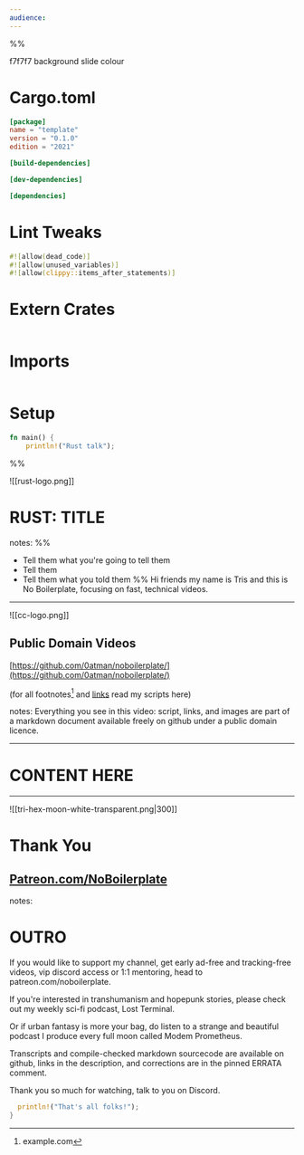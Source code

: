 ```yaml
---
audience:
---
```

<style>
:root {--r-code-font: "FiraCode Nerd Font";}
.reveal .hljs {min-height: 50%;}
</style>
%%

f7f7f7 background slide colour

# Cargo.toml

```toml
[package]
name = "template"
version = "0.1.0"
edition = "2021"

[build-dependencies]

[dev-dependencies]

[dependencies]
```

# Lint Tweaks

```rust
#![allow(dead_code)]
#![allow(unused_variables)]
#![allow(clippy::items_after_statements)]
```

# Extern Crates

```rust

```

# Imports

```rust
```

# Setup

```rust
fn main() {
	println!("Rust talk");

```

%%

![[rust-logo.png]]

# RUST: TITLE

notes:
%%
- Tell them what you're going to tell them
- Tell them
- Tell them what you told them
%%
Hi friends my name is Tris and this is No Boilerplate, focusing on fast, technical videos.

---

![[cc-logo.png]]

## Public Domain Videos

[https://github.com/0atman/noboilerplate/](https://github.com/0atman/noboilerplate/)

(for all footnotes[^1] and [links]() read my scripts here)

[^1]: example.com

notes:
Everything you see in this video: script, links, and images are part of a markdown document available freely on github under a public domain licence.

---

# CONTENT HERE

---

![[tri-hex-moon-white-transparent.png|300]]

# Thank You

## [Patreon.com/NoBoilerplate](http://www.patreon.com/noboilerplate)

notes:

# OUTRO

If you would like to support my channel, get early ad-free and tracking-free videos, vip discord access or 1:1 mentoring, head to patreon.com/noboilerplate.

If you're interested in transhumanism and hopepunk stories, please check out my weekly sci-fi podcast, Lost Terminal.

Or if urban fantasy is more your bag, do listen to a strange and beautiful podcast I produce every full moon called Modem Prometheus.

Transcripts and compile-checked markdown sourcecode are available on github, links in the description, and corrections are in the pinned ERRATA comment.

Thank you so much for watching, talk to you on Discord.

```rust
  println!("That's all folks!");
} 
```
